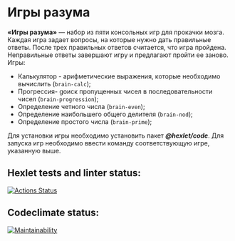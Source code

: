 # Игры разума
**«Игры разума»** — набор из пяти консольных игр для прокачки мозга. Каждая игра задает вопросы, на которые нужно дать правильные ответы. После трех правильных ответов считается, что игра пройдена. Неправильные ответы завершают игру и предлагают пройти ее заново. Игры:

- Калькулятор - aрифметические выражения, которые необходимо вычислить (`brain-calc`);
- Прогрессия- gоиск пропущенных чисел в последовательности чисел (`brain-progression`);
- Определение четного числа (`brain-even`);
- Определение наибольшего общего делителя (`brain-nod`);
- Определение простого числа (`brain-prime`);

Для установки игры необходимо установить пакет ***@hexlet/code***. Для запуска игр необходимо ввести команду соответствующую игре, указанную выше.

## Hexlet tests and linter status:
[![Actions Status](https://github.com/Idealistnik/frontend-project-44/actions/workflows/hexlet-check.yml/badge.svg)](https://github.com/Idealistnik/frontend-project-44/actions)

## Codeclimate status:
[![Maintainability](https://api.codeclimate.com/v1/badges/c0cc10eaae8125443027/maintainability)](https://codeclimate.com/github/Idealistnik/frontend-project-44/maintainability)
